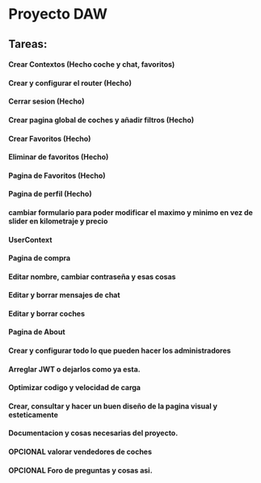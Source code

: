 # Proyecto DAW
## Tareas:

#### Crear Contextos (Hecho coche y chat, favoritos)
#### Crear y configurar el router (Hecho)
#### Cerrar sesion (Hecho)
#### Crear pagina global de coches y añadir filtros (Hecho)
#### Crear Favoritos (Hecho)
#### Eliminar de favoritos (Hecho)
#### Pagina de Favoritos (Hecho)
#### Pagina de perfil (Hecho)
#### cambiar formulario para poder modificar el maximo y minimo en vez de slider en kilometraje y precio
#### UserContext
#### Pagina de compra 
#### Editar nombre, cambiar contraseña y esas cosas 
#### Editar y borrar mensajes de chat
#### Editar y borrar coches
#### Pagina de About

#### Crear y configurar todo lo que pueden hacer los administradores
#### Arreglar JWT o dejarlos como ya esta.
#### Optimizar codigo y velocidad de carga
#### Crear, consultar y hacer un buen diseño de la pagina visual y esteticamente 
#### Documentacion y cosas necesarias del proyecto.

#### OPCIONAL valorar vendedores de coches
#### OPCIONAL Foro de preguntas y cosas asi.